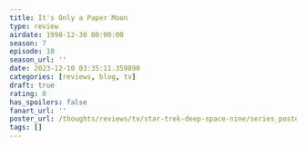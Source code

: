 ```yaml
---
title: It's Only a Paper Moon
type: review
airdate: 1998-12-30 00:00:00
season: 7
episode: 10
season_url: ''
date: 2023-12-10 03:35:11.359890
categories: [reviews, blog, tv]
draft: true
rating: 0
has_spoilers: false
fanart_url: ''
poster_url: /thoughts/reviews/tv/star-trek-deep-space-nine/series_poster.jpg
tags: []
---
```


